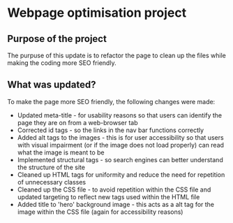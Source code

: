 # Webpage optimisation project

## Purpose of the project
The purpuse of this update is to refactor the page to clean up the files while making the coding more SEO friendly.

## What was updated?
To make the page more SEO friendly, the following changes were made:

- Updated meta-title - for usability reasons so that users can identify the page they are on from a web-browser tab
- Corrected id tags - so the links in the nav bar functions correctly
- Added alt tags to the images - this is for user accessibility so that users with visual impairment (or if the image does not load properly) can read what the image is meant to be
- Implemented structural tags - so search engines can better understand the structure of the site
- Cleaned up HTML tags for uniformity and reduce the need for repetition of unnecessary classes
- Cleaned up the CSS file - to avoid repetition within the CSS file and updated targeting to reflect new tags used within the HTML file
- Added title to 'hero' background image - this acts as a alt tag for the image within the CSS file (again for accessibility reasons)